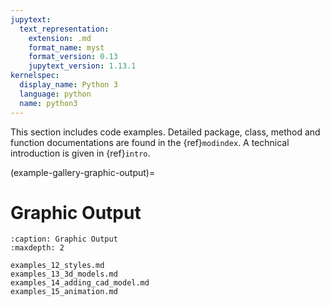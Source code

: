 ```yaml
---
jupytext:
  text_representation:
    extension: .md
    format_name: myst
    format_version: 0.13
    jupytext_version: 1.13.1
kernelspec:
  display_name: Python 3
  language: python
  name: python3
---
```



This section includes code examples. Detailed package, class, method and function documentations are found in the {ref}`modindex`. A technical introduction is given in {ref}`intro`.

(example-gallery-graphic-output)=

Graphic Output
==============

```{toctree}
:caption: Graphic Output
:maxdepth: 2

examples_12_styles.md
examples_13_3d_models.md
examples_14_adding_cad_model.md
examples_15_animation.md
```